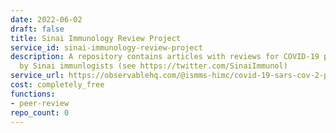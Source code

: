 ```yaml
---
date: 2022-06-02
draft: false
title: Sinai Immunology Review Project
service_id: sinai-immunology-review-project
description: A repository contains articles with reviews for COVID-19 preprints written
  by Sinai immunlogists (see https://twitter.com/SinaiImmunol)
service_url: https://observablehq.com/@ismms-himc/covid-19-sars-cov-2-preprints-from-medrxiv-and-biorxiv
cost: completely_free
functions:
- peer-review
repo_count: 0
---
```



